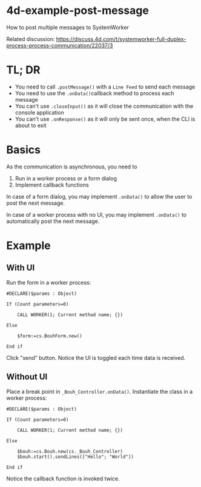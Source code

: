 # 4d-example-post-message
How to post multiple messages to SystemWorker

Related discussion: https://discuss.4d.com/t/systemworker-full-duplex-process-process-communication/22037/3

# TL; DR

* You need to call `.postMessage()` with a `Line Feed` to send each message
* You need to use the `.onData()`callback method to process each message
* You can't use `.closeInput()` as it will close the communication with the console application
* You can't use `.onResponse()` as it will only be sent once, when the CLI is about to exit


# Basics

As the communication is asynchronous, you need to 

1. Run in a worker process or a form dialog
1. Implement callback functions

In case of a form dialog, you may implement `.onData()` to allow the user to post the next message.

In case of a worker process with no UI, you may implement `.onData()` to automatically post the next message.

# Example

## With UI

Run the form in a worker process:

```4d
#DECLARE($params : Object)

If (Count parameters=0)
	
	CALL WORKER(1; Current method name; {})
	
Else 
	
	$form:=cs.BouhForm.new()
	
End if
```

Click "send" button. Notice the UI is toggled each time data is received.

## Without UI

Place a break point in `_Bouh_Controller.onData()`. Instantiate the class in a worker process:

```4d
#DECLARE($params : Object)

If (Count parameters=0)
	
	CALL WORKER(1; Current method name; {})
	
Else 
	
	$bouh:=cs.Bouh.new(cs._Bouh_Controller)
	$bouh.start().sendLines(["Hello"; "World"])
	
End if 
```

Notice the callback function is invoked twice.
